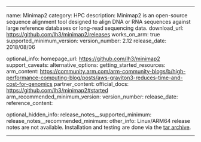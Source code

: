 
---
name: Minimap2
category: HPC
description: Minimap2 is an open-source sequence alignment tool designed to align DNA or RNA sequences against large reference databases or long-read sequencing data.
download_url: https://github.com/lh3/minimap2/releases
works_on_arm: true
supported_minimum_version:
    version_number: 2.12
    release_date: 2018/08/06


optional_info:
    homepage_url: https://github.com/lh3/minimap2
    support_caveats:
    alternative_options:
    getting_started_resources:
        arm_content: https://community.arm.com/arm-community-blogs/b/high-performance-computing-blog/posts/aws-graviton3-reduces-time-and-cost-for-genomics
        partner_content:
        official_docs: https://github.com/lh3/minimap2#started
    arm_recommended_minimum_version:
        version_number:
        release_date:
        reference_content:


optional_hidden_info:
    release_notes__supported_minimum: 
    release_notes__recommended_minimum:
    other_info: Linux/ARM64 release notes are not available. Installation and testing are done via the [tar archive](https://github.com/lh3/minimap2/releases/tag/v2.12).

---

